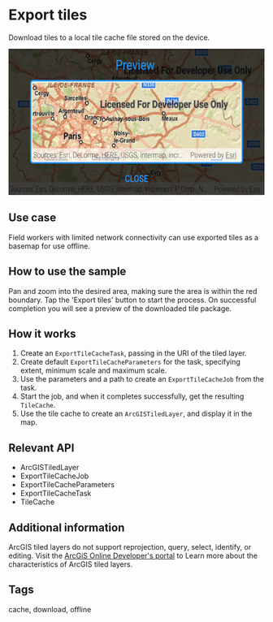 # Export tiles

Download tiles to a local tile cache file stored on the device.

![Image of export tiles](export-tiles.png)

## Use case

Field workers with limited network connectivity can use exported tiles as a basemap for use offline.

## How to use the sample

Pan and zoom into the desired area, making sure the area is within the red boundary. Tap the 'Export tiles' button to start the process. On successful completion you will see a preview of the downloaded tile package.

## How it works

1. Create an `ExportTileCacheTask`, passing in the URI of the tiled layer.
2. Create default `ExportTileCacheParameters` for the task, specifying extent, minimum scale and maximum scale.
3. Use the parameters and a path to create an `ExportTileCacheJob` from the task.
4. Start the job, and when it completes successfully, get the resulting `TileCache`.
5. Use the tile cache to create an `ArcGISTiledLayer`, and display it in the map.

## Relevant API

* ArcGISTiledLayer
* ExportTileCacheJob
* ExportTileCacheParameters
* ExportTileCacheTask
* TileCache

## Additional information

ArcGIS tiled layers do not support reprojection, query, select, identify, or editing. Visit the [ArcGiS Online Developer's portal](https://developers.arcgis.com/java/latest/guide/layer-types-described.htm#ESRI_SECTION1_BAA7882E7A7E4DE3AF4E9F137FA78279) to Learn more about the characteristics of ArcGIS tiled layers.

## Tags

cache, download, offline
